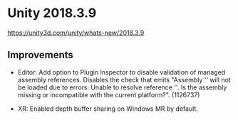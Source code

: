# Unity 2018.3.9
https://unity3d.com/unity/whats-new/2018.3.9

## Improvements

<ul>
<li><p>Editor: Add option to Plugin Inspector to disable validation of managed assembly references. Disables the check that emits "Assembly '' will not be loaded due to errors: Unable to resolve reference ''. Is the assembly missing or incompatible with the current platform?". (1126737)</p></li>
<li><p>XR: Enabled depth buffer sharing on Windows MR by default.</p></li>
</ul>
